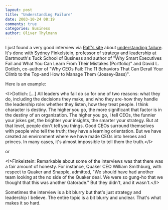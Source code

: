 ```yaml
---
layout: post
title: "Understanding Failure"
date: 2003-10-24 08:19
comments: true
categories: Business
author: Oliver Thylmann
---
```



I just found a very good interview via [Ralf's site](http://www.design-management.de/) about [understanding failure](http://www.conference-board.org/articles/atb_article.cfm?id=210). It's done with Sydney Finkelstein, professor of strategy and leadership at Dartmouth's Tuck School of Business and author of &quot;Why Smart Executives Fail and What You Can Learn From Their Mistakes (Portfolio)&quot; and David L. Dotlich, co-author of &quot;Why CEOs Fail: The 11 Behaviors That Can Derail Your Climb to the Top-and How to Manage Them (Jossey-Bass)&quot;.

Here is an example:

&lt;I&gt;Dotlich: [...] All leaders who fail do so for one of two reasons: what they do, including the decisions they make, and who they are-how they handle the leadership role: whether they listen, how they treat people. I think character is destiny. The higher you go, the more significant that factor is in the destiny of an organization. The higher you go, I tell CEOs, the funnier your jokes get, the brighter your insights, the smarter your strategy. But at that level, people don't tell you things. Good CEOs surround themselves with people who tell the truth; they have a learning orientation. But we have created an environment where we have made CEOs into heroes and princes. In many cases, it's almost impossible to tell them the truth.&lt;/I&gt;

or

&lt;I&gt;Finkelstein: Remarkable about some of the interviews was that there was a fair amount of honesty. For instance, Quaker CEO William Smithburg, with respect to Quaker and Snapple, admitted, &quot;We should have had another team looking at the no side of the Quaker deal. We were so gung-ho that we thought that this was another Gatorade.&quot; But they didn't, and it wasn't.&lt;/I&gt;

Sometimes the interview is a bit blurry but that's just strategy and leadership I believe. The entire topic is a bit blurry and unclear. That's what makes it so hard.


